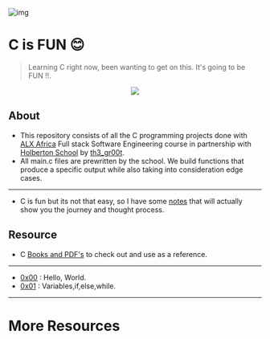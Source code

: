 ![img](https://assets.imaginablefutures.com/media/images/ALX_Logo.max-200x150.png)

# C is FUN 😊

>Learning C right now, been wanting to get on this. It's going to be FUN !!.

<p align="center">
  <img src="https://i.postimg.cc/rprHShJ1/C-compilation-process.gif" />
</p>

## About

- This repository consists of all the C programming projects done with [ALX Africa](https://www.alxafrica.com/) Full stack Software Engineering course in partnership with [Holberton School](https://www.holbertonschool.com/) by [th3\_gr00t](https://th3-gr00t.tk/).
- All main.c files are prewritten by the school. We build functions that produce a specific output while also taking into consideration edge cases.

---

- C is fun but its not that easy, so I have some [notes](./notes.md) that will actually show you the journey and thought process.

## Resource

- C [Books and PDF's](./references) to check out and use as a reference.

---

- [0x00](./0x00-hello_world) : Hello, World.
- [0x01](./0x01-variables_if_else_while) : Variables,if,else,while.

---

# More Resources

